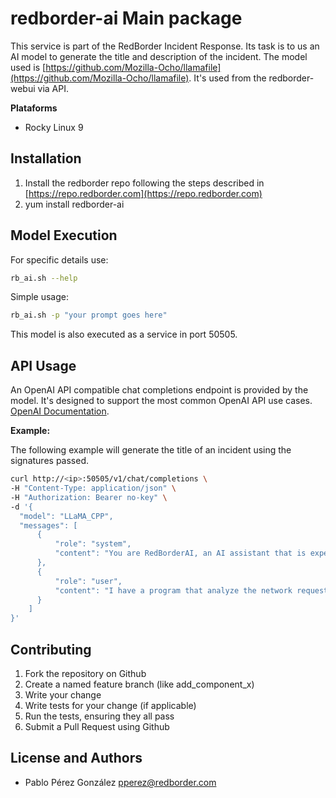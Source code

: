 # redborder-ai Main package

This service is part of the RedBorder Incident Response. Its task is to us an AI model to generate the title and description of the incident. The model used is [https://github.com/Mozilla-Ocho/llamafile](https://github.com/Mozilla-Ocho/llamafile). It's used from the redborder-webui via API.  

**Plataforms**  
* Rocky Linux 9  

## Installation  

1. Install the redborder repo following the steps described in [https://repo.redborder.com](https://repo.redborder.com)
2. yum install redborder-ai

## Model Execution  

For specific details use:  

```sh
rb_ai.sh --help  
```  

Simple usage:  

```sh
rb_ai.sh -p "your prompt goes here"
```

This model is also executed as a service in port 50505.  

## API Usage  

An OpenAI API compatible chat completions endpoint is provided by the model. It's designed to support the most common OpenAI API use cases. [OpenAI Documentation](https://platform.openai.com/docs/api-reference/chat/create).  

**Example:**  

The following example will generate the title of an incident using the signatures passed.  

```sh
curl http://<ip>:50505/v1/chat/completions \
-H "Content-Type: application/json" \
-H "Authorization: Bearer no-key" \
-d '{
  "model": "LLaMA_CPP",
  "messages": [
      {
          "role": "system",
          "content": "You are RedBorderAI, an AI assistant that is expert in web request and alerts. Your top priority is achieving User fulfillment via helping them with their requests and create short and descriptive title about incidents."
      },
      {
          "role": "user",
          "content": "I have a program that analyze the network requests. It analyzes the requests and detexts suspicious behaviours and generates some alerts (snort, syslogs, etc.). When a group of rules are detected, a incident is created. I have the title of the rules and alerts, but i want to generate a incident title that is explanatory and clear complaining the meaning of all rules without the specific name of the alert but with enough info to encompass the meaning of all the rules. Im sending you the alert titles and you will generate the title. Important: Send me just the title without any other context or feedback. Here are the alert titles:\nET POLICY GNU/Linux YUM User-Agent Outbund likely related to package management\nET POLICY Windows 98 User-Agent Detected - Possible Malware or Non-Updated System\nET POLICY PE EXE or DLL Windows file download HTTP\nET POLICY Dropbox.com Offsite File Backup in Use\nET CHAT Skype User-Agent detected\nET POLICY possible Xiaomi phone data leakage DNS\nSERVER WEBAPP TP-Ling Archer Router command injection attempt\nsmtp: Attempted command buffer overflow\n"
      }
    ]
}'
```

## Contributing  

1. Fork the repository on Github  
2. Create a named feature branch (like add_component_x)  
3. Write your change  
4. Write tests for your change (if applicable)  
5. Run the tests, ensuring they all pass  
6. Submit a Pull Request using Github  

## License and Authors  

* Pablo Pérez González [pperez@redborder.com](pperez@redborder.com)


